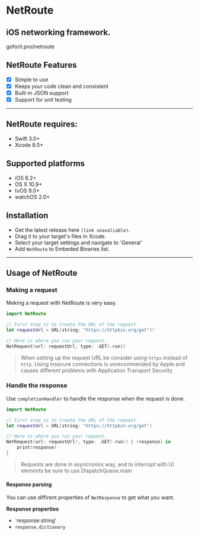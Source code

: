 # NetRoute
## iOS networking framework.

goforit.pro/netroute

## NetRoute Features

- [x] Simple to use
- [x] Keeps your code clean and consistent
- [x] Built-in JSON support
- [x] Support for unit testing

---

## NetRoute requires:

- Swift 3.0+
- Xcode 8.0+

## Supported platforms

- iOS 8.2+
- OS X 10.9+
- tvOS 9.0+
- watchOS 2.0+

## Installation

- Get the latest release here `(link unavaliable)`. 
- Drag it to your target's files in Xcode. 
- Select your target settings and navigate to 'General'
- Add `NetRoute` to Embeded Binaries list. 

---

## Usage of NetRoute

### Making a request

Meking a request with NetRoute is very easy.

```swift
import NetRoute

// First step is to create the URL of the request.
let requestUrl = URL(string: "https://httpbin.org/get")!

// Here is where you run your request.
NetRequest(url: requestUrl, type: .GET).run()
```
> When setting up the request URL be consider using `https` instead of `http`. Using insecure connections is unrecommended by Apple and causes different problems with Application Transport Security

### Handle the response

Use `completionHandler` to handle the response when the request is done.

```swift
import NetRoute

// First step is to create the URL of the request.
let requestUrl = URL(string: "https://httpbin.org/get")

// Here is where you run your request.
NetRequest(url: requestUrl!, type: .GET).run() { (response) in
    print(response)
}
```
> Requests are done in asyncronios way, and to interrupt with UI elements be sure to use DispatchQueue.main

#### Response parsing

You can use diffirent properties of `NetResponse` to get what you want.

**Response properties**

- `response.string'
- `response.dictionary`
